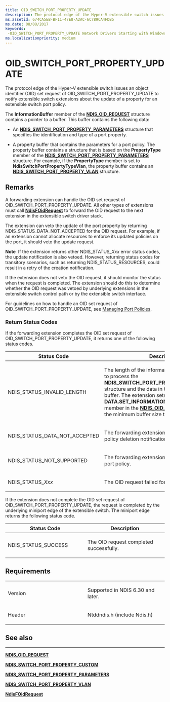 ```yaml
---
title: OID_SWITCH_PORT_PROPERTY_UPDATE
description: The protocol edge of the Hyper-V extensible switch issues an object identifier (OID) set request of OID_SWITCH_PORT_PROPERTY_UPDATE to notify extensible switch extensions about the update of a property for an extensible switch port policy.
ms.assetid: 674CA5EB-BF11-47E8-A2AC-6C789CA4FDB5
ms.date: 08/08/2017
keywords: 
 -OID_SWITCH_PORT_PROPERTY_UPDATE Network Drivers Starting with Windows Vista
ms.localizationpriority: medium
---
```


# OID\_SWITCH\_PORT\_PROPERTY\_UPDATE


The protocol edge of the Hyper-V extensible switch issues an object identifier (OID) set request of OID\_SWITCH\_PORT\_PROPERTY\_UPDATE to notify extensible switch extensions about the update of a property for an extensible switch port policy.

The **InformationBuffer** member of the [**NDIS\_OID\_REQUEST**](https://docs.microsoft.com/windows-hardware/drivers/ddi/ndis/ns-ndis-_ndis_oid_request) structure contains a pointer to a buffer. This buffer contains the following data:

-   An [**NDIS\_SWITCH\_PORT\_PROPERTY\_PARAMETERS**](https://docs.microsoft.com/windows-hardware/drivers/ddi/ntddndis/ns-ntddndis-_ndis_switch_port_property_parameters) structure that specifies the identification and type of a port property.

-   A property buffer that contains the parameters for a port policy. The property buffer contains a structure that is based on the **PropertyType** member of the [**NDIS\_SWITCH\_PORT\_PROPERTY\_PARAMETERS**](https://docs.microsoft.com/windows-hardware/drivers/ddi/ntddndis/ns-ntddndis-_ndis_switch_port_property_parameters) structure. For example, if the **PropertyType** member is set to **NdisSwitchPortPropertyTypeVlan**, the property buffer contains an [**NDIS\_SWITCH\_PORT\_PROPERTY\_VLAN**](https://docs.microsoft.com/windows-hardware/drivers/ddi/ntddndis/ns-ntddndis-_ndis_switch_port_property_vlan) structure.

Remarks
-------

A forwarding extension can handle the OID set request of OID\_SWITCH\_PORT\_PROPERTY\_UPDATE. All other types of extensions must call [**NdisFOidRequest**](https://docs.microsoft.com/windows-hardware/drivers/ddi/ndis/nf-ndis-ndisfoidrequest) to forward the OID request to the next extension in the extensible switch driver stack.

The extension can veto the update of the port property by returning NDIS\_STATUS\_DATA\_NOT\_ACCEPTED for the OID request. For example, if an extension cannot allocate resources to enforce its updated policies on the port, it should veto the update request.

**Note**  If the extension returns other NDIS\_STATUS\_*Xxx* error status codes, the update notification is also vetoed. However, returning status codes for transitory scenarios, such as returning NDIS\_STATUS\_RESOURCES, could result in a retry of the creation notification.

 

If the extension does not veto the OID request, it should monitor the status when the request is completed. The extension should do this to determine whether the OID request was vetoed by underlying extensions in the extensible switch control path or by the extensible switch interface.

For guidelines on how to handle an OID set request of OID\_SWITCH\_PORT\_PROPERTY\_UPDATE, see [Managing Port Policies](https://docs.microsoft.com/windows-hardware/drivers/network/managing-port-policies).

### Return Status Codes

If the forwarding extension completes the OID set request of OID\_SWITCH\_PORT\_PROPERTY\_UPDATE, it returns one of the following status codes.

<table>
<colgroup>
<col width="50%" />
<col width="50%" />
</colgroup>
<thead>
<tr class="header">
<th>Status Code</th>
<th>Description</th>
</tr>
</thead>
<tbody>
<tr class="odd">
<td><p>NDIS_STATUS_INVALID_LENGTH</p></td>
<td><p>The length of the information buffer is too small to process the <a href="https://docs.microsoft.com/windows-hardware/drivers/ddi/ntddndis/ns-ntddndis-_ndis_switch_port_property_parameters" data-raw-source="[&lt;strong&gt;NDIS_SWITCH_PORT_PROPERTY_PARAMETERS&lt;/strong&gt;](https://docs.microsoft.com/windows-hardware/drivers/ddi/ntddndis/ns-ntddndis-_ndis_switch_port_property_parameters)"><strong>NDIS_SWITCH_PORT_PROPERTY_PARAMETERS</strong></a> structure and the data in the structure's property buffer. The extension sets the <strong>DATA.SET_INFORMATION.BytesNeeded</strong> member in the <a href="https://docs.microsoft.com/windows-hardware/drivers/ddi/ndis/ns-ndis-_ndis_oid_request" data-raw-source="[&lt;strong&gt;NDIS_OID_REQUEST&lt;/strong&gt;](https://docs.microsoft.com/windows-hardware/drivers/ddi/ndis/ns-ndis-_ndis_oid_request)"><strong>NDIS_OID_REQUEST</strong></a> structure to the minimum buffer size that is required.</p></td>
</tr>
<tr class="even">
<td><p>NDIS_STATUS_DATA_NOT_ACCEPTED</p></td>
<td><p>The forwarding extension has vetoed the port policy deletion notification.</p></td>
</tr>
<tr class="odd">
<td><p>NDIS_STATUS_NOT_SUPPORTED</p></td>
<td><p>The forwarding extension does not support the port policy.</p></td>
</tr>
<tr class="even">
<td><p>NDIS_STATUS_<em>Xxx</em></p></td>
<td><p>The OID request failed for other reasons.</p></td>
</tr>
</tbody>
</table>

 

If the extension does not complete the OID set request of OID\_SWITCH\_PORT\_PROPERTY\_UPDATE, the request is completed by the underlying miniport edge of the extensible switch. The miniport edge returns the following status code.

<table>
<colgroup>
<col width="50%" />
<col width="50%" />
</colgroup>
<thead>
<tr class="header">
<th>Status Code</th>
<th>Description</th>
</tr>
</thead>
<tbody>
<tr class="odd">
<td><p>NDIS_STATUS_SUCCESS</p></td>
<td><p>The OID request completed successfully.</p></td>
</tr>
</tbody>
</table>

 

Requirements
------------

<table>
<colgroup>
<col width="50%" />
<col width="50%" />
</colgroup>
<tbody>
<tr class="odd">
<td><p>Version</p></td>
<td><p>Supported in NDIS 6.30 and later.</p></td>
</tr>
<tr class="even">
<td><p>Header</p></td>
<td>Ntddndis.h (include Ndis.h)</td>
</tr>
</tbody>
</table>

## See also


****
[**NDIS\_OID\_REQUEST**](https://docs.microsoft.com/windows-hardware/drivers/ddi/ndis/ns-ndis-_ndis_oid_request)

[**NDIS\_SWITCH\_PORT\_PROPERTY\_CUSTOM**](https://docs.microsoft.com/windows-hardware/drivers/ddi/ntddndis/ns-ntddndis-_ndis_switch_port_property_custom)

[**NDIS\_SWITCH\_PORT\_PROPERTY\_PARAMETERS**](https://docs.microsoft.com/windows-hardware/drivers/ddi/ntddndis/ns-ntddndis-_ndis_switch_port_property_parameters)

[**NDIS\_SWITCH\_PORT\_PROPERTY\_VLAN**](https://docs.microsoft.com/windows-hardware/drivers/ddi/ntddndis/ns-ntddndis-_ndis_switch_port_property_vlan)

[**NdisFOidRequest**](https://docs.microsoft.com/windows-hardware/drivers/ddi/ndis/nf-ndis-ndisfoidrequest)

 

 





